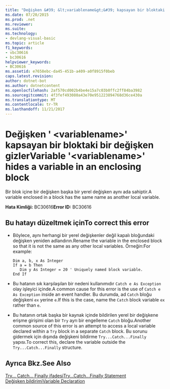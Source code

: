 ```yaml
---
title: "Değişken &#39; &lt;variablename&gt;&#39; kapsayan bir bloktaki bir değişken gizler"
ms.date: 07/20/2015
ms.prod: .net
ms.reviewer: 
ms.suite: 
ms.technology:
- devlang-visual-basic
ms.topic: article
f1_keywords:
- vbc30616
- bc30616
helpviewer_keywords:
- BC30616
ms.assetid: e7658ebc-da45-451b-a409-a0f8915f0beb
caps.latest.revision: 
author: dotnet-bot
ms.author: dotnetcontent
ms.openlocfilehash: 2af570cd002b4be4e15a7c03b0ffc2ff84ba3982
ms.sourcegitcommit: 4f3fef493080a43e70e951223894768d36ce430a
ms.translationtype: MT
ms.contentlocale: tr-TR
ms.lasthandoff: 11/21/2017
---
```

# <a name="variable-39ltvariablenamegt39-hides-a-variable-in-an-enclosing-block"></a><span data-ttu-id="6534b-102">Değişken &#39; &lt;variablename&gt;&#39; kapsayan bir bloktaki bir değişken gizler</span><span class="sxs-lookup"><span data-stu-id="6534b-102">Variable &#39;&lt;variablename&gt;&#39; hides a variable in an enclosing block</span></span>
<span data-ttu-id="6534b-103">Bir blok içine bir değişken başka bir yerel değişken aynı ada sahiptir.</span><span class="sxs-lookup"><span data-stu-id="6534b-103">A variable enclosed in a block has the same name as another local variable.</span></span>  
  
 <span data-ttu-id="6534b-104">**Hata Kimliği:** BC30616</span><span class="sxs-lookup"><span data-stu-id="6534b-104">**Error ID:** BC30616</span></span>  
  
## <a name="to-correct-this-error"></a><span data-ttu-id="6534b-105">Bu hatayı düzeltmek için</span><span class="sxs-lookup"><span data-stu-id="6534b-105">To correct this error</span></span>  
  
-   <span data-ttu-id="6534b-106">Böylece, aynı herhangi bir yerel değişkenler değil kapalı bloğundaki değişken yeniden adlandırın.</span><span class="sxs-lookup"><span data-stu-id="6534b-106">Rename the variable in the enclosed block so that it is not the same as any other local variables.</span></span> <span data-ttu-id="6534b-107">Örneğin:</span><span class="sxs-lookup"><span data-stu-id="6534b-107">For example:</span></span>  
  
    ```  
    Dim a, b, x As Integer  
    If a = b Then  
       Dim y As Integer = 20 ' Uniquely named block variable.  
    End If  
    ```  
  
-   <span data-ttu-id="6534b-108">Bu hatanın sık karşılaşılan bir nedeni kullanımıdır `Catch e As Exception` olay işleyici içinde.</span><span class="sxs-lookup"><span data-stu-id="6534b-108">A common cause for this error is the use of `Catch e As Exception` inside an event handler.</span></span> <span data-ttu-id="6534b-109">Bu durumda, ad `Catch` bloğu değişkeni `ex` yerine `e`.</span><span class="sxs-lookup"><span data-stu-id="6534b-109">If this is the case, name the `Catch` block variable `ex` rather than `e`.</span></span>  
  
-   <span data-ttu-id="6534b-110">Bu hatanın ortak başka bir kaynak içinde bildirilen yerel bir değişkene erişme girişimi olan bir `Try` ayrı bir engelleme `Catch` bloğu.</span><span class="sxs-lookup"><span data-stu-id="6534b-110">Another common source of this error is an attempt to access a local variable declared within a `Try` block in a separate `Catch` block.</span></span> <span data-ttu-id="6534b-111">Bu sorunu gidermek için dışında değişkeni bildirme `Try...Catch...Finally` yapısı.</span><span class="sxs-lookup"><span data-stu-id="6534b-111">To correct this, declare the variable outside the `Try...Catch...Finally` structure.</span></span>  
  
## <a name="see-also"></a><span data-ttu-id="6534b-112">Ayrıca Bkz.</span><span class="sxs-lookup"><span data-stu-id="6534b-112">See Also</span></span>  
 [<span data-ttu-id="6534b-113">Try... Catch... Finally ifadesi</span><span class="sxs-lookup"><span data-stu-id="6534b-113">Try...Catch...Finally Statement</span></span>](../../../visual-basic/language-reference/statements/try-catch-finally-statement.md)  
 [<span data-ttu-id="6534b-114">Değişken bildirimi</span><span class="sxs-lookup"><span data-stu-id="6534b-114">Variable Declaration</span></span>](../../../visual-basic/programming-guide/language-features/variables/variable-declaration.md)
